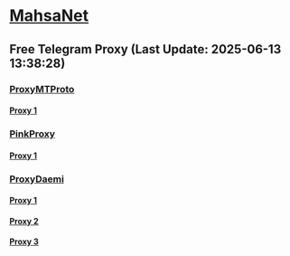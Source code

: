 
# [MahsaNet](https://t.me/mahsa_net)
## Free Telegram Proxy (Last Update: 2025-06-13 13:38:28)
### [ProxyMTProto](https://t.me/ProxyMTProto)
#### [Proxy 1](tg://proxy?server=14.102.10.104&port=85&secret=7ggggggggggggggggggggghpdmlmLmly)
### [PinkProxy](https://t.me/PinkProxy)
#### [Proxy 1](tg://proxy?server=185.244.183.88&port=23&secret=eeNEgYdJvXrFGRMCIMJdCQ)
### [ProxyDaemi](https://t.me/ProxyDaemi)
#### [Proxy 1](tg://proxy?server=103.161.34.209&port=443&secret=ee08208208208208208208208208208208697669662E6972)
#### [Proxy 2](tg://proxy?server=103.161.34.209&port=443&secret=ee08208208208208208208208208208208697669662E6972)
#### [Proxy 3](tg://proxy?server=103.161.34.209&port=443&secret=ee08208208208208208208208208208208697669662E6972)

    